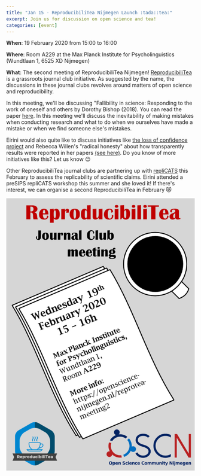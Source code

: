 ```yaml
---
title: "Jan 15 - ReproducibiliTea Nijmegen Launch :tada::tea:"
excerpt: Join us for discussion on open science and tea!
categories: [event]
---
```


**When**: 19 February 2020 from 15:00 to 16:00

**Where**: Room A229 at the Max Planck Institute for Psycholinguistics (Wundtlaan 1, 6525 XD Nijmegen)

**What**: The second meeting of ReproducibiliTea Nijmegen!
[ReproducibiliTea](https://reproducibilitea.org/) is a grassroots journal club initiative.
As suggested by the name, the discussions in these journal clubs revolves around matters of open science and reproducibility.

In this meeting, we'll be discussing "Fallibility in science: Responding to the work of oneself and others by Dorothy Bishop (2018).
You can read the paper [here](https://doi.org/10.1177/2515245918776632).
In this meeting we'll discuss the inevitability of making mistakes when conducting research and what to do when we ourselves have made a mistake or when we find someone else's mistakes.

Eirini would also quite like to discuss initiatives like [the loss of confidence project](https://lossofconfidence.com/) and Rebecca Willen's "radical honesty" about how transparently results were reported in her papers [(see here)](https://rmwillen.info/publications/).
Do you know of more initiatives like this? Let us know :blush:

Other ReproducibiliTea journal clubs are partnering up with [repliCATS](https://replicats.research.unimelb.edu.au/) this February to assess the replicability of scientific claims.
Eirini attended a preSIPS repliCATS workshop this summer and she loved it!
If there's interest, we can organise a second ReproducibiliTea in February :heart_eyes_cat:

![flyer](../assets//images//reproTea_flyer_meeting2.png)
